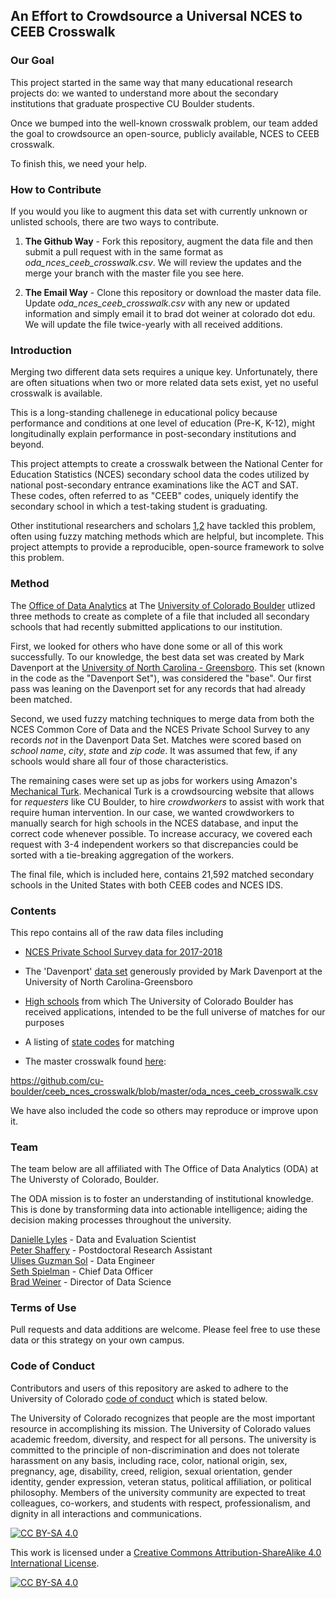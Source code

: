 ## An Effort to Crowdsource a Universal NCES to CEEB Crosswalk

### Our Goal

This project started in the same way that many educational research projects do: we wanted
to understand more about the secondary institutions that graduate prospective CU Boulder students. 

Once we bumped into the well-known crosswalk problem, our team added the goal to crowdsource an
open-source, publicly available, NCES to CEEB crosswalk.

To finish this, we need your help.

### How to Contribute

If you would you like to augment this data set with currently unknown or unlisted schools, there are
two ways to contribute.

1. **The Github Way** - Fork this repository, augment the data file and then submit a pull request with in the same format as _oda_nces_ceeb_crosswalk.csv_. We will review the updates and the merge your branch with the master file you see here.

2. **The Email Way** - Clone this repository or download the master data file. Update _oda_nces_ceeb_crosswalk.csv_ with any new or updated information and simply email it to brad dot weiner at colorado dot edu. We will update the file twice-yearly with all received additions.

### Introduction
Merging two different data sets requires a unique key. Unfortunately, there are often
situations when two or more related data sets exist, yet no useful crosswalk is available. 

This is a long-standing challenege in educational policy because performance and conditions at one level of education (Pre-K, K-12), might longitudinally explain performance in post-secondary institutions and beyond.

This project attempts to create a crosswalk between the National Center for Education Statistics (NCES) secondary school data the codes utilized by national post-secondary entrance examinations like the ACT and SAT. These codes, often referred to as "CEEB" codes, uniquely identify the secondary school in which a test-taking student is graduating.  

Other institutional researchers and scholars [1](https://ire.uncg.edu/research/NCES_CEEB_Table/),[2](https://help.liaisonedu.com/WebAdMIT_Help_Center/Documents_and_Reference_Guides/Master_College_Code_List) have tackled this problem, often using fuzzy matching methods which are helpful, but incomplete.  This project attempts to provide a reproducible, open-source framework to solve this problem.

### Method

The [Office of Data Analytics](https://www.colorado.edu/oda/) at 
The [University of Colorado Boulder](https://www.colorado.edu) utlized three methods to create as complete of a file that included all secondary schools that had recently submitted applications to our institution. 

First, we looked for others who have done some or all of this work successfully. To our knowledge, the best data set was created by Mark Davenport at the [University of North Carolina - Greensboro](https://ire.uncg.edu/). This set (known in the code as the "Davenport Set"), was considered the "base". Our first pass was leaning on the Davenport set for any records that had already been matched.

Second, we used fuzzy matching techniques to merge data from both the NCES Common Core of Data and the  NCES Private School Survey to any records _not_ in the Davenport Data Set. Matches were scored based on _school name_, _city_, _state_ and _zip code_. It was assumed that few, if any schools would share all four of those characteristics. 

The remaining cases were set up as jobs for workers using Amazon's [Mechanical Turk](https://www.mturk.com/). Mechanical Turk is a crowdsourcing website that allows for _requesters_ like CU Boulder, to hire _crowdworkers_ to assist with work that require human intervention. In our case, we wanted crowdworkers to manually search for high schools in the NCES database, and input the correct code whenever possible. To increase accuracy, we covered each request with 3-4 independent workers so that discrepancies could be sorted with a tie-breaking aggregation of the workers.

The final file, which is included here, contains 21,592 matched secondary schools in the United States with both CEEB codes and NCES IDS.

### Contents

This repo contains all of the raw data files including 

* [NCES Private School Survey data for 2017-2018](https://github.com/cu-boulder/ceeb_nces_crosswalk/blob/master/data/davenport_nces_ceeb_crosswalk.xlsx)
* The 'Davenport' [data set](https://github.com/cu-boulder/ceeb_nces_crosswalk/blob/master/data/davenport_nces_ceeb_crosswalk.xlsx) generously provided by Mark Davenport at the University of North Carolina-Greensboro
* [High schools](https://github.com/cu-boulder/ceeb_nces_crosswalk/blob/master/data/ucb_apps_hs.csv) from which The University of Colorado Boulder has received applications, intended to be the full universe of matches for our purposes
* A listing of [state codes](https://github.com/cu-boulder/ceeb_nces_crosswalk/blob/master/data/state_codes.csv) for matching

* The master crosswalk found [here](https://github.com/cu-boulder/ceeb_nces_crosswalk/blob/master/oda_nces_ceeb_crosswalk.csv):

https://github.com/cu-boulder/ceeb_nces_crosswalk/blob/master/oda_nces_ceeb_crosswalk.csv

We have also included the code so others may reproduce or improve upon it.

### Team

The team below are all affiliated with The Office of Data Analytics (ODA) at
The Universty of Colorado, Boulder.

The ODA mission is to foster an understanding of institutional knowledge. This is done by transforming data into actionable intelligence; aiding the decision making processes throughout the university.

[Danielle Lyles](https://github.com/Danielle-Lyles) - Data and Evaluation Scientist  
[Peter Shaffery](https://github.com/proof-by-accident) - Postdoctoral Research Assistant  
[Ulises Guzman Sol](https://github.com/ulgu3559) - Data Engineer  
[Seth Spielman](https://github.com/geoss) - Chief Data Officer   
[Brad Weiner](https://github.com/bradweiner) - Director of Data Science    

### Terms of Use

Pull requests and data additions are welcome. Please feel free to 
use these data or this strategy on your own campus.

### Code of Conduct

Contributors and users of this repository are asked to adhere to the University of Colorado
[code of conduct](https://www.cu.edu/ope/aps/2027) which is stated below.

The University of Colorado recognizes that people are the most important resource in accomplishing its mission. The University of Colorado values academic freedom, diversity, and respect for all persons. The university is committed to the principle of non-discrimination and does not tolerate harassment on any basis, including race, color, national origin, sex, pregnancy, age, disability, creed, religion, sexual orientation, gender identity, gender expression, veteran status, political affiliation, or political philosophy. Members of the university community are expected to treat colleagues, co-workers, and students with respect, professionalism, and dignity in all interactions and communications. 

[![CC BY-SA 4.0][cc-by-sa-shield]][cc-by-sa]

This work is licensed under a
[Creative Commons Attribution-ShareAlike 4.0 International License][cc-by-sa].

[![CC BY-SA 4.0][cc-by-sa-image]][cc-by-sa]

[cc-by-sa]: http://creativecommons.org/licenses/by-sa/4.0/
[cc-by-sa-image]: https://licensebuttons.net/l/by-sa/4.0/88x31.png
[cc-by-sa-shield]: https://img.shields.io/badge/License-CC%20BY--SA%204.0-lightgrey.svg






